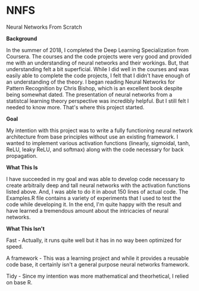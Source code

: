 # NNFS
Neural Networks From Scratch

**Background**

In the summer of 2018, I completed the Deep Learning Specialization from Coursera.  The courses and the code projects were very good and provided me with an understanding of neural networks and their workings.  But, that understanding felt a bit superficial.  While I did well in the courses and was easily able to complete the code projects, I felt that I didn't have enough of an understanding of the theory.  I began reading Neural Networks for Pattern Recognition by Chris Bishop, which is an excellent book despite being somewhat dated.  The presentation of neural networks from a statistcal learning theory perspective was incredibly helpful.  But I still felt I needed to know more.  That's where this project started.

**Goal**

My intention with this project was to write a fully functioning neural network architecture from base principles without use an existing framework.  I wanted to implement various activation functions (linearly, sigmoidal, tanh, ReLU, leaky ReLU, and softmax) along with the code necessary for back propagation.

**What This Is**

I have succeeded in my goal and was able to develop code necessary to create arbitraily deep and tall neural networks with the activation functions listed above.  And, I was able to do it in about 150 lines of actual code.  The Examples.R file contains a variety of experiments that I used to test the code while developing it.  In the end, I'm quite happy with the result and have learned a tremendous amount about the intricacies of neural networks.

**What This Isn't**

Fast - Actually, it runs quite well but it has in no way been optimized for speed.

A framework - This was a learning project and while it provides a reusable code base, it certainly isn't a general purpose neural networks framework.

Tidy - Since my intention was more mathematical and theorhetical, I relied on base R.

